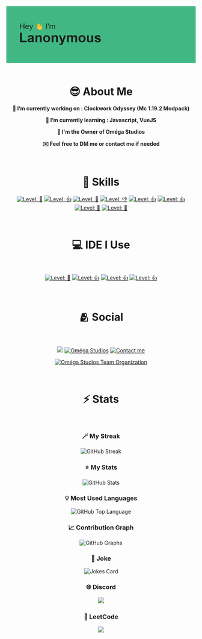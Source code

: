 <div align="align-center">
    <img src="./assets/header.png">
</div>

<br>
<h1 align="center">😎 About Me</h1>
<div align="center">


   **🔨 I’m currently working on : Clockwork Odyssey (Mc 1.19.2 Modpack)**

   **🌱 I’m currently learning : Javascript, VueJS**

   **📌 I'm the Owner of Oméga Studios**

   **✉️ Feel free to DM me or contact me if needed**

<br>
<h1 align="center">🚀 Skills</h1>
<div align="center">

  [![ Level: 💅](https://bentos.jkominovic.dev/api/v1/generic-card?icon=sihtml5&subtitle=+Level%3A+%F0%9F%92%85&size=square&rounded=10)](https://bentos.jkominovic.dev/api/v1/generic-card?icon=sihtml5&subtitle=+Level%3A+%F0%9F%92%85&size=square&rounded=10)
  [![ Level: 👍](https://bentos.jkominovic.dev/api/v1/generic-card?icon=sicss3&subtitle=+Level%3A+%F0%9F%91%8D&size=square&rounded=10)](https://bentos.jkominovic.dev/api/v1/generic-card?icon=sicss3&subtitle=+Level%3A+%F0%9F%91%8D&size=square&rounded=10)
  [![ Level: 🤏](https://bentos.jkominovic.dev/api/v1/generic-card?icon=sijavascript&subtitle=+Level%3A+%F0%9F%A4%8F&size=square&rounded=10)](https://bentos.jkominovic.dev/api/v1/generic-card?icon=sijavascript&subtitle=+Level%3A+%F0%9F%A4%8F&size=square&rounded=10)
  [![ Level: 👎](https://bentos.jkominovic.dev/api/v1/generic-card?icon=sivuedotjs&subtitle=+Level%3A+%F0%9F%91%8E&size=square&rounded=10)](https://bentos.jkominovic.dev/api/v1/generic-card?icon=sivuedotjs&subtitle=+Level%3A+%F0%9F%91%8E&size=square&rounded=10)
  [![ Level: 👍](https://bentos.jkominovic.dev/api/v1/generic-card?icon=simarkdown&subtitle=+Level%3A+%F0%9F%91%8D&size=square&rounded=10)](https://bentos.jkominovic.dev/api/v1/generic-card?icon=simarkdown&subtitle=+Level%3A+%F0%9F%91%8D&size=square&rounded=10)
  [![ Level: 👍](https://bentos.jkominovic.dev/api/v1/generic-card?icon=sipython&subtitle=+Level%3A+%F0%9F%91%8D&size=square&rounded=10)](https://bentos.jkominovic.dev/api/v1/generic-card?icon=sipython&subtitle=+Level%3A+%F0%9F%91%8D&size=square&rounded=10)
  [![ Level: 🤏](https://bentos.jkominovic.dev/api/v1/generic-card?icon=sicsharp&subtitle=+Level%3A+%F0%9F%A4%8F&size=square&rounded=10)](https://bentos.jkominovic.dev/api/v1/generic-card?icon=sicsharp&subtitle=+Level%3A+%F0%9F%A4%8F&size=square&rounded=10)
  [![ Level: 🤏](https://bentos.jkominovic.dev/api/v1/generic-card?icon=sidotnet&subtitle=+Level%3A+%F0%9F%A4%8F&size=square&rounded=10)](https://bentos.jkominovic.dev/api/v1/generic-card?icon=sidotnet&subtitle=+Level%3A+%F0%9F%A4%8F&size=square&rounded=10)

</div>

<br>
<h1 align="center">💻 IDE I Use</h1>
<br>
<div align="center">

  [![ Level: 💅](https://bentos.jkominovic.dev/api/v1/generic-card?icon=sivisualstudiocode&subtitle=+Level%3A+%F0%9F%92%85&size=square&rounded=10)](https://bentos.jkominovic.dev/api/v1/generic-card?icon=sivisualstudiocode&subtitle=+Level%3A+%F0%9F%92%85&size=square&rounded=10)
  [![ Level: 👍](https://bentos.jkominovic.dev/api/v1/generic-card?icon=sivisualstudio&subtitle=+Level%3A+%F0%9F%91%8D&size=square&rounded=10)](https://bentos.jkominovic.dev/api/v1/generic-card?icon=sivisualstudio&subtitle=+Level%3A+%F0%9F%91%8D&size=square&rounded=10)
  [![ Level: 👍](https://bentos.jkominovic.dev/api/v1/generic-card?icon=sipycharm&subtitle=+Level%3A+%F0%9F%91%8D&size=square&rounded=10)](https://bentos.jkominovic.dev/api/v1/generic-card?icon=sipycharm&subtitle=+Level%3A+%F0%9F%91%8D&size=square&rounded=10)
  [![ Level: 👍](https://bentos.jkominovic.dev/api/v1/generic-card?icon=sinotepadplusplus&subtitle=+Level%3A+%F0%9F%91%8D&size=square&rounded=10)](https://bentos.jkominovic.dev/api/v1/generic-card?icon=sinotepadplusplus&subtitle=+Level%3A+%F0%9F%91%8D&size=square&rounded=10)

</div>

<br>
<h1 align="center">🫂 Social</h1>
<br>

<div align="center">


  [![](https://bentos.jkominovic.dev/api/v1/bento-cards?url=https%3A%2F%2Fgithub.com%2FRLLanonymous&size=square&rounded=10)](https://github.com/RLLanonymous)
  [![Oméga Studios](https://bentos.jkominovic.dev/api/v1/bento-cards?url=https%3A%2F%2Fdiscord.gg%2FEspJyACXb4&subtitle=Om%C3%A9ga+Studios&size=square&rounded=10)](https://discord.gg/EspJyACXb4)
  [![Contact me](https://bentos.jkominovic.dev/api/v1/bento-cards?url=ethanweirich31%40gmail.com&subtitle=Contact+me&size=square&rounded=10)](ethanweirich31@gmail.com)

  [![Oméga Studios Team Organization](https://bentos.jkominovic.dev/api/v1/bento-cards?url=https%3A%2F%2Fgithub.com%2FOmega-Studios-Team&subtitle=Om%C3%A9ga+Studios+Team+Organization&size=wide&rounded=10)](https://github.com/Omega-Studios-Team)
  
</div>

<br>
<h1 align="center">⚡️ Stats</h1>
<br>

<div align="center">

<h3 align="center">🪄 My Streak</h3>

<img src="https://github-readme-streak-stats.herokuapp.com?user=RLLanonymous&theme=vue-dark&date_format=M%20j%5B%2C%20Y%5D" alt="GitHub Streak" />

<h3 align="center">⭐️ My Stats</h3>

<img src="https://github-readme-stats.vercel.app/api?username=RLLanonymous&show_icons=true&theme=vue-dark" alt="GitHub Stats" />

<h3 align="center">💡 Most Used Languages</h3>

<img src="https://github-readme-stats.vercel.app/api/top-langs/?username=RLLanonymous&layout=donut&theme=vue-dark" alt="GitHub Top Language" />

<h3 align="center">📈 Contribution Graph</h3>

<img src="https://github-readme-activity-graph.vercel.app/graph?username=RLLanonymous&radius=16&theme=vue&area=true&order=5&hide_border=false" alt="GitHub Graphs"/>

<h3 align="center">🤪 Joke</h3>

<img src="https://readme-jokes.vercel.app/api?theme=vue-dark" alt="Jokes Card" >

<h3 align="center">🌐 Discord</h3>

 <img src="https://lanyard.kyrie25.me/api/807133944332025916?waveColor=41b883&waveSpotifyColor=41b883&imgStyle=square">

<h3 align="center">📖 LeetCode</h3>

<img src="https://leetcard.jacoblin.cool/Lanonymous?theme=transparent&font=JetBrains%20Mono&ext=heatmap">

</div>